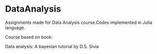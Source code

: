 # DataAnalysis
ِAssignments made for Data Analysis course.Codes implemented in Julia language.

Course based on book:

Data analysis: A bayesian tutorial by D.S. Sivia
